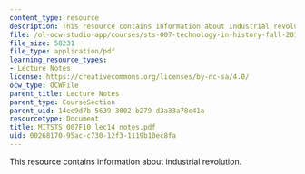 ```yaml
---
content_type: resource
description: This resource contains information about industrial revolution.
file: /ol-ocw-studio-app/courses/sts-007-technology-in-history-fall-2010/0026817095acc73012f31119b10ec8fa_MITSTS_007F10_lec14_notes.pdf
file_size: 58231
file_type: application/pdf
learning_resource_types:
- Lecture Notes
license: https://creativecommons.org/licenses/by-nc-sa/4.0/
ocw_type: OCWFile
parent_title: Lecture Notes
parent_type: CourseSection
parent_uid: 14ee9d7b-5639-3002-b279-d3a33a78c41a
resourcetype: Document
title: MITSTS_007F10_lec14_notes.pdf
uid: 00268170-95ac-c730-12f3-1119b10ec8fa
---
```

This resource contains information about industrial revolution.